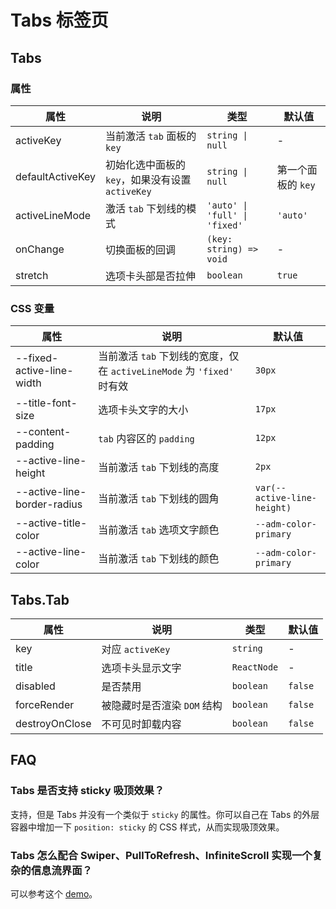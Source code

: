 # Tabs 标签页

<code src="./demos/demo1.tsx"></code>

<code src="./demos/demo2.tsx"></code>

<code src="./demos/demo3.tsx"></code>

<code src="./demos/demo4.tsx"></code>

## Tabs

### 属性

| 属性             | 说明                                             | 类型                          | 默认值             |
| ---------------- | ------------------------------------------------ | ----------------------------- | ------------------ |
| activeKey        | 当前激活 `tab` 面板的 `key`                      | `string \| null`              | -                  |
| defaultActiveKey | 初始化选中面板的 `key`，如果没有设置 `activeKey` | `string \| null`              | 第一个面板的 `key` |
| activeLineMode   | 激活 `tab` 下划线的模式                          | `'auto' \| 'full' \| 'fixed'` | `'auto'`           |
| onChange         | 切换面板的回调                                   | `(key: string) => void`       | -                  |
| stretch          | 选项卡头部是否拉伸                               | `boolean`                     | `true`             |

### CSS 变量

| 属性                        | 说明                                                                   | 默认值                      |
| --------------------------- | ---------------------------------------------------------------------- | --------------------------- |
| --fixed-active-line-width   | 当前激活 `tab` 下划线的宽度，仅在 `activeLineMode` 为 `'fixed'` 时有效 | `30px`                      |
| --title-font-size           | 选项卡头文字的大小                                                     | `17px`                      |
| --content-padding           | `tab` 内容区的 `padding`                                               | `12px`                      |
| --active-line-height        | 当前激活 `tab` 下划线的高度                                            | `2px`                       |
| --active-line-border-radius | 当前激活 `tab` 下划线的圆角                                            | `var(--active-line-height)` |
| --active-title-color        | 当前激活 `tab` 选项文字颜色                                            | `--adm-color-primary`       |
| --active-line-color         | 当前激活 `tab` 下划线的颜色                                            | `--adm-color-primary`       |

## Tabs.Tab

| 属性           | 说明                        | 类型        | 默认值  |
| -------------- | --------------------------- | ----------- | ------- |
| key            | 对应 `activeKey`            | `string`    | -       |
| title          | 选项卡头显示文字            | `ReactNode` | -       |
| disabled       | 是否禁用                    | `boolean`   | `false` |
| forceRender    | 被隐藏时是否渲染 `DOM` 结构 | `boolean`   | `false` |
| destroyOnClose | 不可见时卸载内容            | `boolean`   | `false` |

## FAQ

### Tabs 是否支持 sticky 吸顶效果？

支持，但是 Tabs 并没有一个类似于 `sticky` 的属性。你可以自己在 Tabs 的外层容器中增加一下 `position: sticky` 的 CSS 样式，从而实现吸顶效果。

### Tabs 怎么配合 Swiper、PullToRefresh、InfiniteScroll 实现一个复杂的信息流界面？

可以参考这个 [demo](https://codesandbox.io/s/mystifying-glitter-knpc7u?file=/src/components/getPullToRefreshlData.tsx)。
